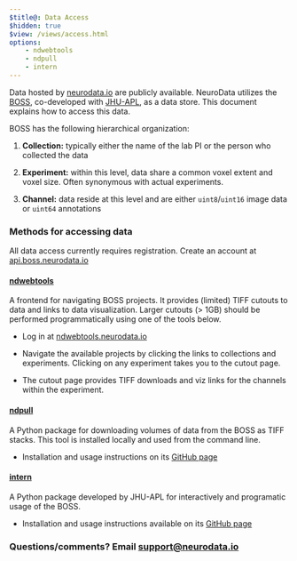 ```yaml
---
$title@: Data Access
$hidden: true
$view: /views/access.html
options: 
    - ndwebtools
    - ndpull
    - intern
---
```


Data hosted by [neurodata.io](https://neurodata.io/data) are publicly available. NeuroData utilizes the [BOSS](https://api.boss.neurodata.io), co-developed with [JHU-APL](https://github.com/jhuapl-boss/), as a data store.  This document explains how to access this data.

BOSS has the following hierarchical organization:

1. **Collection:** typically either the name of the lab PI or the person who collected the data

2. **Experiment:** within this level, data share a common voxel extent and voxel size.  Often synonymous with actual experiments.

3. **Channel:** data reside at this level and are either `uint8`/`uint16` image data or `uint64` annotations

### Methods for accessing data

All data access currently requires registration. Create an account at [api.boss.neurodata.io](https://api.boss.neurodata.io)

#### [ndwebtools](https://ndwebtools.neurodata.io)

A frontend for navigating BOSS projects. It provides (limited) TIFF cutouts to data and links to data visualization.  Larger cutouts (> 1GB) should be performed programmatically using one of the tools below.

- Log in at [ndwebtools.neurodata.io](https://ndwebtools.neurodata.io)

- Navigate the available projects by clicking the links to collections and experiments.  Clicking on any experiment takes you to the cutout page.

- The cutout page provides TIFF downloads and viz links for the channels within the experiment.

#### [ndpull](https://github.com/neurodata/ndpull)

A Python package for downloading volumes of data from the BOSS as TIFF stacks. This tool is installed locally and used from the command line.

- Installation and usage instructions on its [GitHub page](https://github.com/neurodata/ndpull/)

#### [intern](https://github.com/jhuapl-boss/intern)

A Python package developed by JHU-APL for interactively and programatic usage of the BOSS.

- Installation and usage instructions available on its [GitHub page](https://github.com/jhuapl-boss/intern)

### Questions/comments?  Email [support@neurodata.io](mailto:support@neurodata.io)